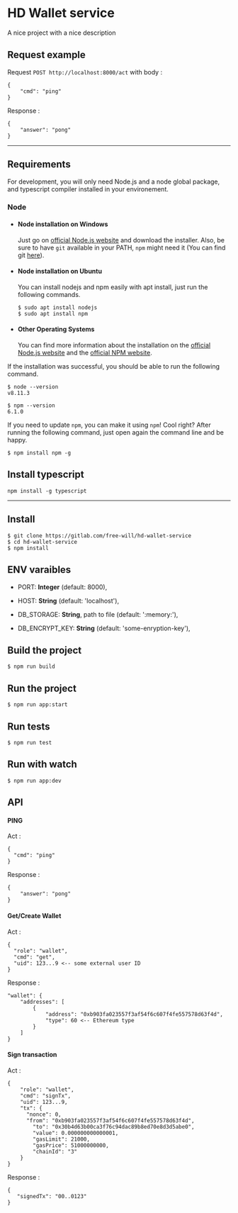 # HD Wallet service

A nice project with a nice description

## Request example

Request `POST http://localhost:8000/act` with body :

```
{
	"cmd": "ping"
}
```

Response : 
```
{
    "answer": "pong"
}
```

---
## Requirements

For development, you will only need Node.js and a node global package, and typescript compiler installed in your environement.

### Node
- #### Node installation on Windows

  Just go on [official Node.js website](https://nodejs.org/) and download the installer.
Also, be sure to have `git` available in your PATH, `npm` might need it (You can find git [here](https://git-scm.com/)).

- #### Node installation on Ubuntu

  You can install nodejs and npm easily with apt install, just run the following commands.

      $ sudo apt install nodejs
      $ sudo apt install npm

- #### Other Operating Systems
  You can find more information about the installation on the [official Node.js website](https://nodejs.org/) and the [official NPM website](https://npmjs.org/).

If the installation was successful, you should be able to run the following command.

    $ node --version
    v8.11.3

    $ npm --version
    6.1.0

If you need to update `npm`, you can make it using `npm`! Cool right? After running the following command, just open again the command line and be happy.

    $ npm install npm -g

###


## Install typescript

    npm install -g typescript

---

## Install

    $ git clone https://gitlab.com/free-will/hd-wallet-service
    $ cd hd-wallet-service
    $ npm install

## ENV varaibles

  - PORT: **Integer** (default: 8000),
  - HOST: **String** (default: 'localhost'),

  - DB_STORAGE: **String**, path to file (default: ':memory:'),
  - DB_ENCRYPT_KEY: **String** (default: 'some-enryption-key'),

## Build the project

    $ npm run build 

## Run the project

    $ npm run app:start

## Run tests

    $ npm run test

## Run with watch

    $ npm run app:dev

## API

#### PING

Act :

    {
      "cmd": "ping"
    }


Response : 

    {
        "answer": "pong"
    }

#### Get/Create Wallet

Act :

    {
      "role": "wallet",
      "cmd": "get",
      "uid": 123...9 <-- some external user ID 
    }


Response : 

    "wallet": {
        "addresses": [
            {
                "address": "0xb903fa023557f3af54f6c607f4fe557578d63f4d",
                "type": 60 <-- Ethereum type
            }
        ]
    }

#### Sign transaction

Act :

    {
        "role": "wallet",
        "cmd": "signTx",
        "uid": 123...9,
        "tx": {
          "nonce": 0,
          "from": "0xb903fa023557f3af54f6c607f4fe557578d63f4d",
            "to": "0x30b4d63b00ca3f76c94dac89b8ed70e8d3d5abe0",
            "value": 0.000000000000001,
            "gasLimit": 21000,
            "gasPrice": 51000000000,
            "chainId": "3"
        }
    }


Response : 

    {
       "signedTx": "00..0123"
    }
